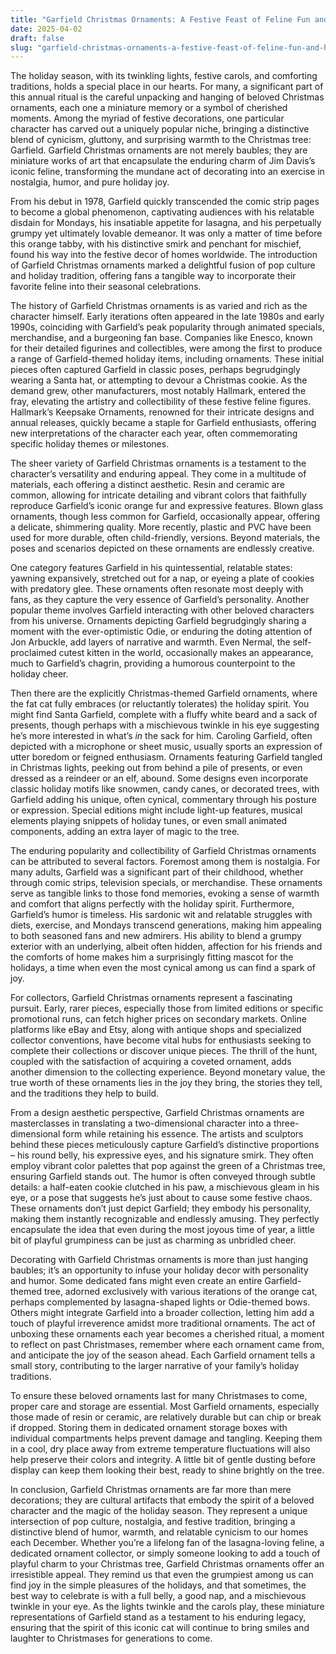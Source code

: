 ```yaml
---
title: "Garfield Christmas Ornaments: A Festive Feast of Feline Fun and Holiday Cheer"
date: 2025-04-02
draft: false
slug: "garfield-christmas-ornaments-a-festive-feast-of-feline-fun-and-holiday-cheer" 
---
```


The holiday season, with its twinkling lights, festive carols, and comforting traditions, holds a special place in our hearts. For many, a significant part of this annual ritual is the careful unpacking and hanging of beloved Christmas ornaments, each one a miniature memory or a symbol of cherished moments. Among the myriad of festive decorations, one particular character has carved out a uniquely popular niche, bringing a distinctive blend of cynicism, gluttony, and surprising warmth to the Christmas tree: Garfield. Garfield Christmas ornaments are not merely baubles; they are miniature works of art that encapsulate the enduring charm of Jim Davis’s iconic feline, transforming the mundane act of decorating into an exercise in nostalgia, humor, and pure holiday joy.

From his debut in 1978, Garfield quickly transcended the comic strip pages to become a global phenomenon, captivating audiences with his relatable disdain for Mondays, his insatiable appetite for lasagna, and his perpetually grumpy yet ultimately lovable demeanor. It was only a matter of time before this orange tabby, with his distinctive smirk and penchant for mischief, found his way into the festive decor of homes worldwide. The introduction of Garfield Christmas ornaments marked a delightful fusion of pop culture and holiday tradition, offering fans a tangible way to incorporate their favorite feline into their seasonal celebrations.

The history of Garfield Christmas ornaments is as varied and rich as the character himself. Early iterations often appeared in the late 1980s and early 1990s, coinciding with Garfield’s peak popularity through animated specials, merchandise, and a burgeoning fan base. Companies like Enesco, known for their detailed figurines and collectibles, were among the first to produce a range of Garfield-themed holiday items, including ornaments. These initial pieces often captured Garfield in classic poses, perhaps begrudgingly wearing a Santa hat, or attempting to devour a Christmas cookie. As the demand grew, other manufacturers, most notably Hallmark, entered the fray, elevating the artistry and collectibility of these festive feline figures. Hallmark’s Keepsake Ornaments, renowned for their intricate designs and annual releases, quickly became a staple for Garfield enthusiasts, offering new interpretations of the character each year, often commemorating specific holiday themes or milestones.

The sheer variety of Garfield Christmas ornaments is a testament to the character’s versatility and enduring appeal. They come in a multitude of materials, each offering a distinct aesthetic. Resin and ceramic are common, allowing for intricate detailing and vibrant colors that faithfully reproduce Garfield’s iconic orange fur and expressive features. Blown glass ornaments, though less common for Garfield, occasionally appear, offering a delicate, shimmering quality. More recently, plastic and PVC have been used for more durable, often child-friendly, versions. Beyond materials, the poses and scenarios depicted on these ornaments are endlessly creative.

One category features Garfield in his quintessential, relatable states: yawning expansively, stretched out for a nap, or eyeing a plate of cookies with predatory glee. These ornaments often resonate most deeply with fans, as they capture the very essence of Garfield’s personality. Another popular theme involves Garfield interacting with other beloved characters from his universe. Ornaments depicting Garfield begrudgingly sharing a moment with the ever-optimistic Odie, or enduring the doting attention of Jon Arbuckle, add layers of narrative and warmth. Even Nermal, the self-proclaimed cutest kitten in the world, occasionally makes an appearance, much to Garfield’s chagrin, providing a humorous counterpoint to the holiday cheer.

Then there are the explicitly Christmas-themed Garfield ornaments, where the fat cat fully embraces (or reluctantly tolerates) the holiday spirit. You might find Santa Garfield, complete with a fluffy white beard and a sack of presents, though perhaps with a mischievous twinkle in his eye suggesting he’s more interested in what’s *in* the sack for him. Caroling Garfield, often depicted with a microphone or sheet music, usually sports an expression of utter boredom or feigned enthusiasm. Ornaments featuring Garfield tangled in Christmas lights, peeking out from behind a pile of presents, or even dressed as a reindeer or an elf, abound. Some designs even incorporate classic holiday motifs like snowmen, candy canes, or decorated trees, with Garfield adding his unique, often cynical, commentary through his posture or expression. Special editions might include light-up features, musical elements playing snippets of holiday tunes, or even small animated components, adding an extra layer of magic to the tree.

The enduring popularity and collectibility of Garfield Christmas ornaments can be attributed to several factors. Foremost among them is nostalgia. For many adults, Garfield was a significant part of their childhood, whether through comic strips, television specials, or merchandise. These ornaments serve as tangible links to those fond memories, evoking a sense of warmth and comfort that aligns perfectly with the holiday spirit. Furthermore, Garfield’s humor is timeless. His sardonic wit and relatable struggles with diets, exercise, and Mondays transcend generations, making him appealing to both seasoned fans and new admirers. His ability to blend a grumpy exterior with an underlying, albeit often hidden, affection for his friends and the comforts of home makes him a surprisingly fitting mascot for the holidays, a time when even the most cynical among us can find a spark of joy.

For collectors, Garfield Christmas ornaments represent a fascinating pursuit. Early, rarer pieces, especially those from limited editions or specific promotional runs, can fetch higher prices on secondary markets. Online platforms like eBay and Etsy, along with antique shops and specialized collector conventions, have become vital hubs for enthusiasts seeking to complete their collections or discover unique pieces. The thrill of the hunt, coupled with the satisfaction of acquiring a coveted ornament, adds another dimension to the collecting experience. Beyond monetary value, the true worth of these ornaments lies in the joy they bring, the stories they tell, and the traditions they help to build.

From a design aesthetic perspective, Garfield Christmas ornaments are masterclasses in translating a two-dimensional character into a three-dimensional form while retaining his essence. The artists and sculptors behind these pieces meticulously capture Garfield’s distinctive proportions – his round belly, his expressive eyes, and his signature smirk. They often employ vibrant color palettes that pop against the green of a Christmas tree, ensuring Garfield stands out. The humor is often conveyed through subtle details: a half-eaten cookie clutched in his paw, a mischievous gleam in his eye, or a pose that suggests he’s just about to cause some festive chaos. These ornaments don’t just depict Garfield; they embody his personality, making them instantly recognizable and endlessly amusing. They perfectly encapsulate the idea that even during the most joyous time of year, a little bit of playful grumpiness can be just as charming as unbridled cheer.

Decorating with Garfield Christmas ornaments is more than just hanging baubles; it’s an opportunity to infuse your holiday decor with personality and humor. Some dedicated fans might even create an entire Garfield-themed tree, adorned exclusively with various iterations of the orange cat, perhaps complemented by lasagna-shaped lights or Odie-themed bows. Others might integrate Garfield into a broader collection, letting him add a touch of playful irreverence amidst more traditional ornaments. The act of unboxing these ornaments each year becomes a cherished ritual, a moment to reflect on past Christmases, remember where each ornament came from, and anticipate the joy of the season ahead. Each Garfield ornament tells a small story, contributing to the larger narrative of your family’s holiday traditions.

To ensure these beloved ornaments last for many Christmases to come, proper care and storage are essential. Most Garfield ornaments, especially those made of resin or ceramic, are relatively durable but can chip or break if dropped. Storing them in dedicated ornament storage boxes with individual compartments helps prevent damage and tangling. Keeping them in a cool, dry place away from extreme temperature fluctuations will also help preserve their colors and integrity. A little bit of gentle dusting before display can keep them looking their best, ready to shine brightly on the tree.

In conclusion, Garfield Christmas ornaments are far more than mere decorations; they are cultural artifacts that embody the spirit of a beloved character and the magic of the holiday season. They represent a unique intersection of pop culture, nostalgia, and festive tradition, bringing a distinctive blend of humor, warmth, and relatable cynicism to our homes each December. Whether you’re a lifelong fan of the lasagna-loving feline, a dedicated ornament collector, or simply someone looking to add a touch of playful charm to your Christmas tree, Garfield Christmas ornaments offer an irresistible appeal. They remind us that even the grumpiest among us can find joy in the simple pleasures of the holidays, and that sometimes, the best way to celebrate is with a full belly, a good nap, and a mischievous twinkle in your eye. As the lights twinkle and the carols play, these miniature representations of Garfield stand as a testament to his enduring legacy, ensuring that the spirit of this iconic cat will continue to bring smiles and laughter to Christmases for generations to come.